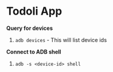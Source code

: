 # Todoli App

**Query for devices**

1. `adb devices` - This will list device ids

**Connect to ADB shell**

1. `adb -s <device-id> shell`
